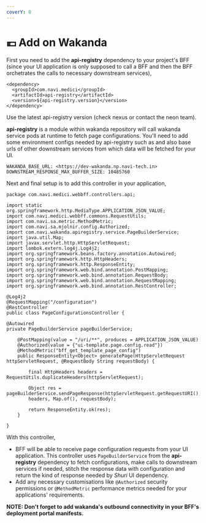 ```yaml
---
coverY: 0
---
```


# 💶 Add on Wakanda

First you need to add the **api-registry** dependency to your project's BFF (since your UI application is only supposed to call a BFF and then the BFF orchetrates the calls to necessary downstream services),

```
<dependency>  
  <groupId>com.navi.medici</groupId>  
  <artifactId>api-registry</artifactId>  
  <version>${api-registry.version}</version>  
</dependency>
```

Use the latest api-registry version (check nexus or contact the neon team).

**api-registry** is a module within wakanda repository will call wakanda service pods at runtime to fetch page configurations. You'll need to add some environment configs needed by api-registry such as and also base urls of other downstream services from which data will be fetched for your UI.

```
WAKANDA_BASE_URL: <https://dev-wakanda.np.navi-tech.in>
DOWNSTREAM_RESPONSE_MAX_BUFFER_SIZE: 10485760
```

Next and final setup is to add this controller in your application,

```
package com.navi.medici.webbff.controllers.api;

import static org.springframework.http.MediaType.APPLICATION_JSON_VALUE;
import com.navi.medici.webbff.commons.RequestUtils;
import com.navi.sa.metric.MethodMetric;
import com.navi.sa.mjolnir.config.Authorized;
import com.navi.wakanda.apiregistry.service.PageBuilderService;
import java.util.Map;
import javax.servlet.http.HttpServletRequest;
import lombok.extern.log4j.Log4j2;
import org.springframework.beans.factory.annotation.Autowired;
import org.springframework.http.HttpHeaders;
import org.springframework.http.ResponseEntity;
import org.springframework.web.bind.annotation.PostMapping;
import org.springframework.web.bind.annotation.RequestBody;
import org.springframework.web.bind.annotation.RequestMapping;
import org.springframework.web.bind.annotation.RestController;

@Log4j2
@RequestMapping("/configuration")
@RestController
public class PageConfigurationsController {

@Autowired
private PageBuilderService pageBuilderService;

	@PostMapping(value = "/uri/**", produces = APPLICATION_JSON_VALUE)
	@Authorized(value = {"ui-template.page.config.read"})
	@MethodMetric("bff_get_template_page_config")
	public ResponseEntity<Object> generatePage(HttpServletRequest httpServletRequest, @RequestBody String requestBody) {
	
		final HttpHeaders headers = RequestUtils.duplicateHeaders(httpServletRequest);
		
		Object res = pageBuilderService.sendPageResponse(httpServletRequest.getRequestURI(),
		headers, Map.of(), requestBody);
		
		return ResponseEntity.ok(res);
	}

}
```

With this controller,

* BFF will be able to receive page configuration requests from your UI application. This controller uses `PageBuilderService` from the **api-registry** dependency to fetch configurations, make calls to downstream services if needed, stitch the response data with configuration and return the kind of response needed by _Shuri_ UI dependency.
* Add any necessary customisations like `@Authorized` security permissions or `@MethodMetric` performance metrics needed for your applications' requirements.

**NOTE: Don't forget to add wakanda's outbound connectivity in your BFF's deployment portal manifests.**
